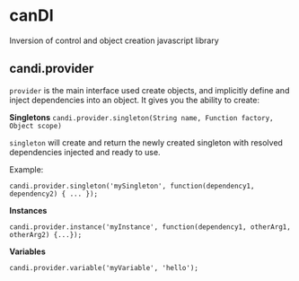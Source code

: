 # canDI
Inversion of control and object creation javascript library

## candi.provider
`provider` is the main interface used create objects, and implicitly define and inject dependencies into an object. It gives you the ability to create:

**Singletons** `candi.provider.singleton(String name, Function factory, Object scope)`

`singleton` will create and return the newly created singleton with resolved dependencies injected and ready to use.

Example:
```
candi.provider.singleton('mySingleton', function(dependency1, dependency2) { ... });
```

**Instances** 
```
candi.provider.instance('myInstance', function(dependency1, otherArg1, otherArg2) {...});
```
**Variables** 
```
candi.provider.variable('myVariable', 'hello');
```

